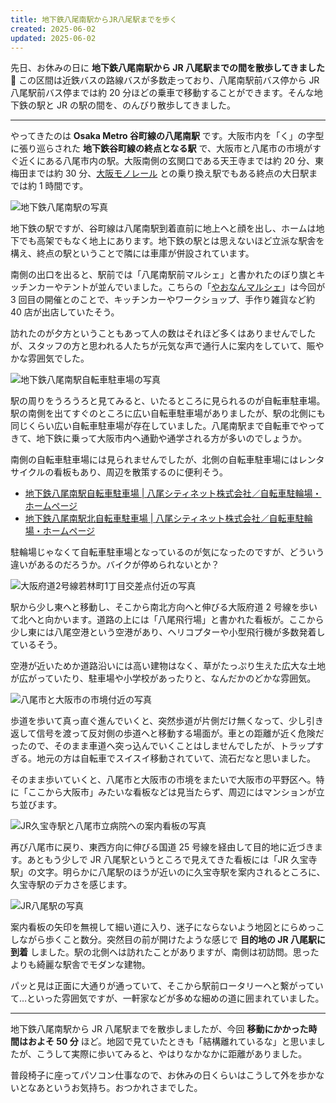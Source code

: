 ```yaml
---
title: 地下鉄八尾南駅からJR八尾駅までを歩く
created: 2025-06-02
updated: 2025-06-02
---
```


先日、お休みの日に **地下鉄八尾南駅から JR 八尾駅までの間を散歩してきました🚶** この区間は近鉄バスの路線バスが多数走っており、八尾南駅前バス停から JR 八尾駅前バス停までは約 20 分ほどの乗車で移動することができます。そんな地下鉄の駅と JR の駅の間を、のんびり散歩してきました。

---

やってきたのは **Osaka Metro 谷町線の八尾南駅** です。大阪市内を「く」の字型に張り巡らされた **地下鉄谷町線の終点となる駅** で、大阪市と八尾市の市境がすぐ近くにある八尾市内の駅。大阪南側の玄関口である天王寺までは約 20 分、東梅田までは約 30 分、[大阪モノレール](https://www.osaka-monorail.co.jp/) との乗り換え駅でもある終点の大日駅までは約 1 時間です。

![地下鉄八尾南駅の写真](dd0aeaaa-790e-44df-0ed7-c6ac05385500)

地下鉄の駅ですが、谷町線は八尾南駅到着直前に地上へと顔を出し、ホームは地下でも高架でもなく地上にあります。地下鉄の駅とは思えないほど立派な駅舎を構え、終点の駅ということで隣には車庫が併設されています。

南側の出口を出ると、駅前では「八尾南駅前マルシェ」と書かれたのぼり旗とキッチンカーやテントが並んでいました。こちらの「[やおなんマルシェ](https://www.city.yao.osaka.jp/bunka_sports_event/event_kouza/1015858/1017101.html)」は今回が 3 回目の開催とのことで、キッチンカーやワークショップ、手作り雑貨など約 40 店が出店していたそう。

訪れたのが夕方ということもあって人の数はそれほど多くはありませんでしたが、スタッフの方と思われる人たちが元気な声で通行人に案内をしていて、賑やかな雰囲気でした。

![地下鉄八尾南駅自転車駐車場の写真](754e048e-0849-4c4a-e0bc-07fab4ef0800)

駅の周りをうろうろと見てみると、いたるところに見られるのが自転車駐車場。駅の南側を出てすぐのところに広い自転車駐車場がありましたが、駅の北側にも同じくらい広い自転車駐車場が存在していました。八尾南駅まで自転車でやってきて、地下鉄に乗って大阪市内へ通勤や通学される方が多いのでしょうか。

南側の自転車駐車場には見られませんでしたが、北側の自転車駐車場にはレンタサイクルの看板もあり、周辺を散策するのに便利そう。

- [地下鉄八尾南駅自転車駐車場 | 八尾シティネット株式会社／自転車駐輪場・ホームページ](https://yao-citynet.co.jp/bicycle/osakametro-yaominami.html)
- [地下鉄八尾南駅北自転車駐車場 | 八尾シティネット株式会社／自転車駐輪場・ホームページ](https://yao-citynet.co.jp/bicycle/osakametro-yaominamikita.html)

駐輪場じゃなくて自転車駐車場となっているのが気になったのですが、どういう違いがあるのだろうか。バイクが停められないとか？

![大阪府道2号線若林町1丁目交差点付近の写真](2863f422-33eb-460f-e80d-2328fc02f300)

駅から少し東へと移動し、そこから南北方向へと伸びる大阪府道 2 号線を歩いて北へと向かいます。道路の上には「八尾飛行場」と書かれた看板が。ここから少し東には八尾空港という空港があり、ヘリコプターや小型飛行機が多数発着しているそう。

空港が近いためか道路沿いには高い建物はなく、草がたっぷり生えた広大な土地が広がっていたり、駐車場や小学校があったりと、なんだかのどかな雰囲気。

![八尾市と大阪市の市境付近の写真](bd7dd63e-f333-414f-4fb6-d2ad3132bf00)

歩道を歩いて真っ直ぐ進んでいくと、突然歩道が片側だけ無くなって、少し引き返して信号を渡って反対側の歩道へと移動する場面が。車との距離が近く危険だったので、そのまま車道へ突っ込んでいくことはしませんでしたが、トラップすぎる。地元の方は自転車でスイスイ移動されていて、流石だなと思いました。

そのまま歩いていくと、八尾市と大阪市の市境をまたいで大阪市の平野区へ。特に「ここから大阪市」みたいな看板などは見当たらず、周辺にはマンションが立ち並びます。

![JR久宝寺駅と八尾市立病院への案内看板の写真](f3366d6a-9607-46db-55f2-e744fbdf4f00)

再び八尾市に戻り、東西方向に伸びる国道 25 号線を経由して目的地に近づきます。あともう少しで JR 八尾駅というところで見えてきた看板には「JR 久宝寺駅」の文字。明らかに八尾駅のほうが近いのに久宝寺駅を案内されるところに、久宝寺駅のデカさを感じます。

![JR八尾駅の写真](1d8252ee-6131-4eac-e57e-00baabc09600)

案内看板の矢印を無視して細い道に入り、迷子にならないよう地図とにらめっこしながら歩くこと数分。突然目の前が開けたような感じで **目的地の JR 八尾駅に到着** しました。駅の北側へは訪れたことがありますが、南側は初訪問。思ったよりも綺麗な駅舎でモダンな建物。

パッと見は正面に大通りが通っていて、そこから駅前ロータリーへと繋がっていて…といった雰囲気ですが、一軒家などが多めな細めの道に囲まれていました。

---

地下鉄八尾南駅から JR 八尾駅までを散歩しましたが、今回 **移動にかかった時間はおよそ 50 分** ほど。地図で見ていたときも「結構離れているな」と思いましたが、こうして実際に歩いてみると、やはりなかなかに距離がありました。

普段椅子に座ってパソコン仕事なので、お休みの日くらいはこうして外を歩かないとなあというお気持ち。おつかれさまでした。


